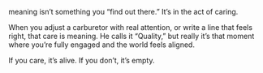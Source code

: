 meaning isn’t something you “find out there.” It’s in the act of caring.

  

When you adjust a carburetor with real attention, or write a line that feels right, that care is meaning. He calls it “Quality,” but really it’s that moment where you’re fully engaged and the world feels aligned.

If you care, it’s alive. If you don’t, it’s empty.
